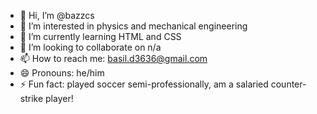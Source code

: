- 👋 Hi, I’m @bazzcs
- 👀 I’m interested in physics and mechanical engineering
- 🌱 I’m currently learning HTML and CSS
- 💞️ I’m looking to collaborate on n/a
- 📫 How to reach me: basil.d3636@gmail.com
- 😄 Pronouns: he/him
- ⚡ Fun fact: played soccer semi-professionally, am a salaried counter-strike player!
